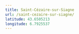 ```yaml
---
title: Saint-Cézaire-sur-Siagne
url: /saint-cezaire-sur-siagne/
latitude: 43.6505213
longitude: 6.7925537
---
```

